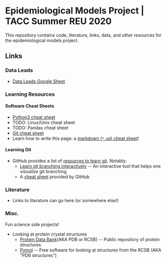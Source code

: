 # Epidemiological Models Project | TACC Summer REU 2020

This repository contains code, literature, links, data, and other resources for the epidemiological models project.

## Links

### Data Leads

* [Data Leads Google Sheet](https://docs.google.com/spreadsheets/d/1FKQZX744kTdjj02hgceGFqKhwf1taUW7aEF4IsTerak/edit#gid=0)

### Learning Resources

#### Software Cheat Sheets

* [Python3 cheat sheet](https://github.com/wilfredinni/python-cheatsheet)
* TODO: Linux/Unix cheat sheet
* TODO: Pandas cheat sheet
* [Git cheat sheet][1]
* Learn how to write this page: a [markdown (`*.md`) cheat sheet](https://github.com/adam-p/markdown-here/wiki/Markdown-Cheatsheet)!

#### Learning Git

* GitHub provides a list of [resources to learn git](https://try.github.io/). Notably:
   * [Learn git branching interactively](https://learngitbranching.js.org/) -- An interactive tool that helps one _vizualize_ git branching
   * A [cheat sheet][1] provided by GitHub

### Literature

* Links to literature can go here (or somewhere else!)

### Misc.

Fun science side projects!

* Looking at protein crystal structures
    * [Protein Data Bank](http://www.rcsb.org)(AKA PDB or RCSB) -- Public repository of protein structures
    * [Pymol](https://pymol.org/) -- Free software for looking at structures from the RCSB (AKA "PDB structures")


[1]: https://github.github.com/training-kit/downloads/github-git-cheat-sheet/ "git cheat sheet"
